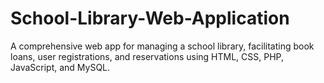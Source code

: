 # School-Library-Web-Application
A comprehensive web app for managing a school library, facilitating book loans, user registrations, and reservations using HTML, CSS, PHP, JavaScript, and MySQL.
